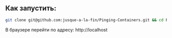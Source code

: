 ## Как запустить:
```bash
git clone git@github.com:jusque-a-la-fin/Pinging-Containers.git && cd Pinging-Containers && sudo docker compose up
```
В браузере перейти по адресу: http://localhost
